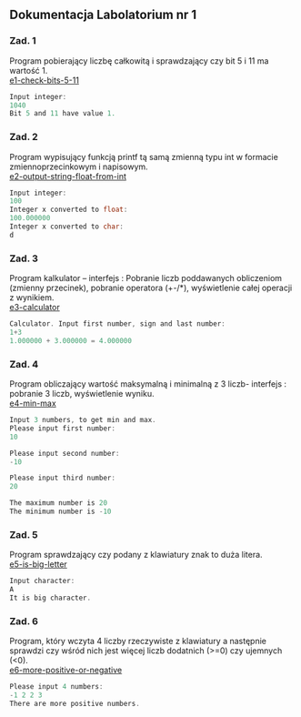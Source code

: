 ## Dokumentacja Labolatorium nr 1

### Zad. 1 
Program pobierający liczbę całkowitą i sprawdzający czy bit 5 i 11 ma wartość 1.<br>
[e1-check-bits-5-11](./e1-check-bits-5-11/main.c)
```C
Input integer: 
1040
Bit 5 and 11 have value 1.
```

### Zad. 2
Program wypisujący funkcją printf tą samą zmienną typu int w formacie zmiennoprzecinkowym i napisowym.<br>
[e2-output-string-float-from-int](./e2-output-string-float-from-int/main.c)
```C
Input integer: 
100
Integer x converted to float:
100.000000
Integer x converted to char:
d
```

### Zad. 3
Program kalkulator – interfejs : Pobranie liczb poddawanych obliczeniom (zmienny przecinek), pobranie operatora (+-/*), wyświetlenie całej operacji z wynikiem.<br>
[e3-calculator](./e3-calculator/main.c)
```C
Calculator. Input first number, sign and last number:
1+3
1.000000 + 3.000000 = 4.000000
```

### Zad. 4
Program obliczający wartość maksymalną i minimalną z 3 liczb- interfejs : pobranie 3 liczb, wyświetlenie wyniku.<br>
[e4-min-max](./e4-min-max/main.c)
```C
Input 3 numbers, to get min and max.
Please input first number:
10

Please input second number:
-10

Please input third number:
20

The maximum number is 20
The minimum number is -10
```

### Zad. 5
Program sprawdzający czy podany z klawiatury znak to duża litera.<br>
[e5-is-big-letter](./e5-is-big-letter/main.c)
```C
Input character:
A
It is big character.
```

### Zad. 6
Program, który wczyta 4 liczby rzeczywiste z klawiatury a następnie sprawdzi czy wśród nich jest więcej liczb dodatnich
(>=0) czy ujemnych (<0).<br>
[e6-more-positive-or-negative](./e6-more-positive-or-negative/main.c)
```C
Please input 4 numbers:
-1 2 2 3
There are more positive numbers.
```
